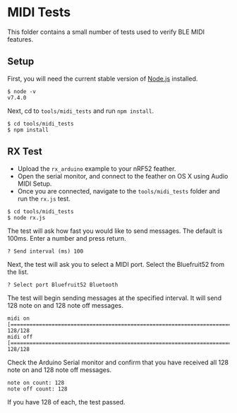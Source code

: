 # MIDI Tests

This folder contains a small number of tests used to verify BLE MIDI features.

## Setup

First, you will need the current stable version of [Node.js][node] installed.

```console
$ node -v
v7.4.0
```

Next, cd to `tools/midi_tests` and run `npm install`.

```console
$ cd tools/midi_tests
$ npm install
```

## RX Test

* Upload the `rx_arduino` example to your nRF52 feather.
* Open the serial monitor, and connect to the feather on OS X using Audio MIDI Setup.
* Once you are connected, navigate to the `tools/midi_tests` folder and run the `rx.js` test.

```console
$ cd tools/midi_tests
$ node rx.js
```

The test will ask how fast you would like to send messages. The default is 100ms. Enter a number and press return.

```
? Send interval (ms) 100
```

Next, the test will ask you to select a MIDI port. Select the Bluefruit52 from the list.

```
? Select port Bluefruit52 Bluetooth
```

The test will begin sending messages at the specified interval. It will send 128 note on and 128 note off messages.

```
midi on  [================================================================================================================================] 128/128
midi off [================================================================================================================================] 128/128
```

Check the Arduino Serial monitor and confirm that you have received all 128 note on and 128 note off messages.

```
note on count: 128
note off count: 128
```

If you have 128 of each, the test passed.

[node]: https://nodejs.org/
